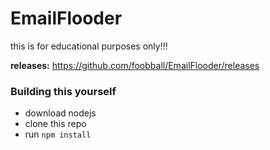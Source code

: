 # EmailFlooder

this is for educational purposes only!!!

**releases:** https://github.com/foobball/EmailFlooder/releases

### Building this yourself
- download nodejs
- clone this repo
- run `npm install` 
